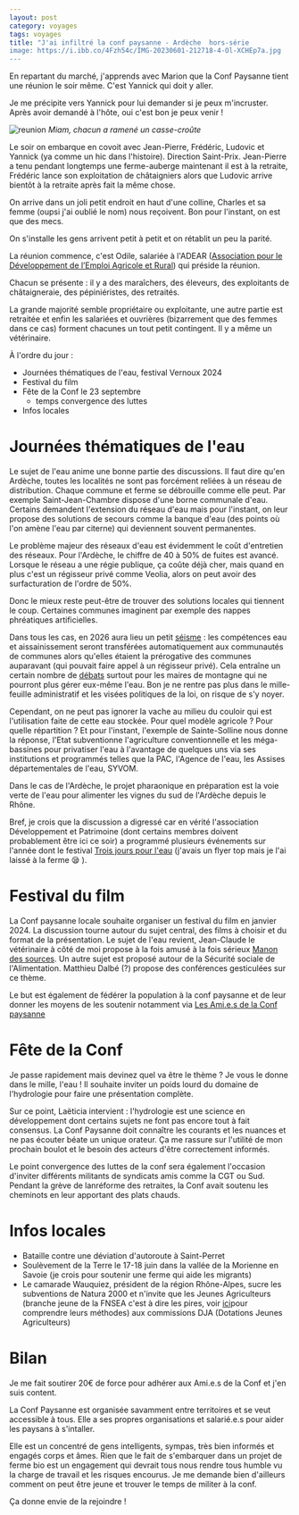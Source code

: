 ```yaml
---
layout: post 
category: voyages
tags: voyages
title: "J'ai infiltré la conf paysanne - Ardèche  hors-série
image: https://i.ibb.co/4Fzh54c/IMG-20230601-212718-4-Ol-XCHEp7a.jpg
---
```


En repartant du marché, j'apprends avec Marion que la Conf Paysanne tient une réunion le soir même. C'est Yannick qui doit y aller. 

Je me précipite vers Yannick pour lui demander si je peux m'incruster. Après avoir demandé à l'hôte, oui c'est bon je peux venir ! 

![reunion](https://i.ibb.co/4Fzh54c/IMG-20230601-212718-4-Ol-XCHEp7a.jpg)
_Miam, chacun a ramené un casse-croûte_

<!--more-->

Le soir on embarque en covoit avec Jean-Pierre, Frédéric, Ludovic et Yannick (ya comme un hic dans l'histoire). Direction Saint-Prix. 
Jean-Pierre a tenu pendant longtemps une ferme-auberge maintenant il est à la retraite, Frédéric lance son exploitation de châtaigniers alors que Ludovic arrive bientôt à la retraite après fait la même chose. 

On arrive dans un joli petit endroit en haut d'une colline, Charles et sa femme (oupsi j'ai oublié le nom) nous reçoivent. Bon pour l'instant, on est que des mecs. 

On s'installe les gens arrivent petit à petit et on rétablit un peu la parité. 

La réunion commence, c'est Odile, salariée à l'ADEAR ([Association pour le Développement de l’Emploi Agricole et Rural](https://www.agriculturepaysanne.org/)) qui préside la réunion.

Chacun se présente : il y a des maraîchers, des éleveurs, des exploitants de châtaigneraie, des pépiniéristes, des retraités. 

La grande majorité semble propriétaire ou exploitante, une autre partie est retraitée et enfin les salariées et ouvrières (bizarrement que des femmes dans ce cas) forment chacunes un tout petit contingent. Il y a même un vétérinaire. 

À l'ordre du jour : 
- Journées thématiques de l'eau, festival Vernoux 2024
- Festival du film
- Fête de la Conf le 23 septembre
	- temps convergence des luttes
- Infos locales

# Journées thématiques de l'eau 

Le sujet de l'eau anime une bonne partie des discussions. Il faut dire qu'en Ardèche, toutes les localités ne sont pas forcément reliées à un réseau de distribution. Chaque commune et ferme se débrouille comme elle peut. Par exemple Saint-Jean-Chambre dispose d'une borne communale d'eau. Certains demandent l'extension du réseau d'eau mais pour l'instant, on leur propose des solutions de secours comme la banque d'eau (des points où l'on amène l'eau par citerne) qui deviennent souvent permanentes. 

Le problème majeur des réseaux d'eau est évidemment le coût d'entretien des réseaux. Pour l'Ardèche, le chiffre de 40 à 50% de fuites est avancé. Lorsque le réseau a une régie publique, ça coûte déjà cher, mais quand en plus c'est un régisseur privé comme Veolia, alors on peut avoir des surfacturation de l'ordre de 50%.

Donc le mieux reste peut-être de trouver des solutions locales qui tiennent le coup. Certaines communes imaginent par exemple des nappes phréatiques artificielles. 

Dans tous les cas, en 2026 aura lieu un petit [séisme](https://m.actu-environnement.com/actualites/competences-eau-assainissement-loi-3DS-collectivites-39114.html) : les compétences eau et aissainissement seront transférées automatiquement aux communautés de communes alors qu'elles étaient la prérogative des communes auparavant (qui pouvait faire appel à un régisseur privé). Cela entraîne un certain nombre de [débats](https://www.lagazettedescommunes.com/791124/transfert-des-competences-eau-la-bataille-nest-pas-finie/) surtout pour les maires de montagne qui ne pourront plus gérer eux-même l'eau. 
Bon je ne rentre pas plus dans le mille-feuille administratif et les visées politiques de la loi, on risque de s'y noyer. 

Cependant, on ne peut pas ignorer la vache au milieu du couloir qui est l'utilisation faite de cette eau stockée. Pour quel modèle agricole ? Pour quelle répartition ? Et pour l'instant, l'exemple de Sainte-Solline nous donne la réponse, l'Etat subventionne l'agriculture conventionnelle et les méga-bassines pour privatiser l'eau à l'avantage de quelques uns via ses institutions et programmés telles que la PAC, l'Agence de l'eau, les Assises départementales de l'eau, SYVOM. 

Dans le cas de l'Ardèche, le projet pharaonique en préparation est la voie verte de l'eau pour alimenter les vignes du sud de l'Ardèche depuis le Rhône. 

Bref, je crois que la discussion a digressé car en vérité l'association Développement et Patrimoine (dont certains membres doivent probablement être ici ce soir) a programmé plusieurs événements sur l'année dont le festival [Trois jours pour l'eau](https://www.ledauphine.com/societe/2023/06/03/trois-jours-autour-de-l-eau-ce-bien-precieux-a-ne-pas-gaspiller) (j'avais un flyer top mais je l'ai laissé à la ferme 😪 ).

# Festival du film

La Conf paysanne locale souhaite organiser un festival du film en janvier 2024. La discussion tourne autour du sujet central, des films à choisir et du format de la présentation. Le sujet de l'eau revient, Jean-Claude le vétérinaire à côté de moi propose à la fois amusé à la fois sérieux [Manon des sources](https://www.allocine.fr/film/fichefilm_gen_cfilm=2339.html).
Un autre sujet est proposé autour de la Sécurité sociale de l'Alimentation. Matthieu Dalbé (?) propose des conférences gesticulées sur ce thème. 

Le but est également de fédérer la population à la conf paysanne et de leur donner les moyens de les soutenir notamment via [Les Ami.e.s de la Conf paysanne](http://lesamisdelaconf.org/)

# Fête de la Conf

Je passe rapidement mais devinez quel va être le thème ?
Je vous le donne dans le mille, l'eau ! 
Il souhaite inviter un poids lourd du domaine de l'hydrologie pour faire une présentation complète. 

Sur ce point, Laëticia intervient : l'hydrologie est une science en développement dont certains sujets ne font pas encore tout à fait consensus. La Conf Paysanne doit connaître les courants et les nuances et ne pas écouter béate un unique orateur. 
Ça me rassure sur l'utilité de mon prochain boulot et le besoin des acteurs d'être correctement informés. 

Le point convergence des luttes de la conf sera également l'occasion d'inviter différents militants de syndicats amis comme la CGT ou Sud. Pendant la grève de lanréforme des retraites, la Conf avait soutenu les cheminots en leur apportant des plats chauds. 

# Infos locales

- Bataille contre une déviation d'autoroute à Saint-Perret
- Soulèvement de la Terre le 17-18 juin dans la vallée de la Morienne en Savoie (je crois pour soutenir une ferme qui aide les migrants)
- Le camarade Wauquiez, président de la région Rhône-Alpes, sucre les subventions de Natura 2000 et n'invite que les Jeunes Agriculteurs (branche jeune de la FNSEA c'est à dire les pires, voir [ici](https://www.radiofrance.fr/franceculture/podcasts/les-pieds-sur-terre/la-fabrique-du-silence-le-lycee-agricole-6766679)pour comprendre leurs méthodes) aux commissions DJA (Dotations Jeunes Agriculteurs)

# Bilan

Je me fait soutirer 20€ de force pour adhérer aux Ami.e.s de la Conf et j'en suis content. 

La Conf Paysanne est organisée savamment entre territoires et se veut accessible à tous. Elle a ses propres organisations et salarié.e.s pour aider les paysans à s'intaller. 

Elle est un concentré de gens intelligents, sympas, très bien informés et engagés corps et âmes. Rien que le fait de s'embarquer dans un projet de ferme bio est un engagement qui devrait tous nous rendre tous humble vu la charge de travail et les risques encourus. Je me demande bien d'ailleurs comment on peut être jeune et trouver le temps de militer à la conf. 

Ça donne envie de la rejoindre ! 